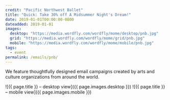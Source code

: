 ```yaml
---
credit: "Pacific Northwest Ballet"
title: "Quick: Take 30% off A Midsummer Night's Dream!"
date: 2019-01-01T00:00:00-0800
dateadded: 2019-01-01
images:
  desktop: "https://media.wordfly.com/wordfly/mome/desktop/pnb.jpg"
  grid: "https://media.wordfly.com/wordfly/mome/grid/pnb.jpg"
  mobile: "https://media.wordfly.com/wordfly/mome/mobile/pnb.jpg"
tags:
  - event
permalink: /emails/pnb/
---
```

We feature thoughtfully designed email campaigns created by arts and culture organizations from around the world.

![{{ page.title }} – desktop view]({{ page.images.desktop }})
![{{ page.title }} – mobile view]({{ page.images.mobile }})
